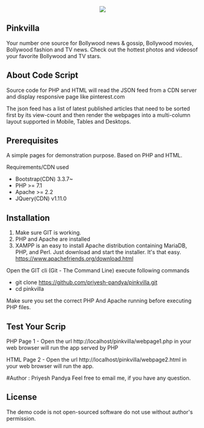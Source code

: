 <p align="center">
<img src='https://www.pinkvilla.com/sites/all/themes/pinkvilla/images/logo-small.png'>
</p>


## Pinkvilla

Your number one source for Bollywood news & gossip, Bollywood movies, Bollywood fashion and TV news. Check out the hottest photos and videosof your favorite Bollywood and TV stars.

 
## About Code Script 

Source code for PHP and HTML will read the JSON feed from a CDN server and display responsive page like ​pinterest.com​  

The json feed has a list of latest published articles that need to be sorted first by its view-count and then render the webpages into a multi-column layout supported in Mobile, Tables and Desktops. 
 

## Prerequisites 

A simple pages for demonstration purpose. Based on PHP and HTML.

Requirements/CDN used

- Bootstrap(CDN) 3.3.7~
- PHP >= 7.1
- Apache >= 2.2
- JQuery(CDN) v1.11.0
 

## Installation

1. Make sure GIT is working.
2. PHP and Apache are installed
3. XAMPP is an easy to install Apache distribution containing MariaDB, PHP, and Perl. Just download and start the installer. It's that easy. https://www.apachefriends.org/download.html

Open the GIT cli (Git - The Command Line) execute following commands 

- git clone https://github.com/priyesh-pandya/pinkvilla.git
- cd pinkvilla
 
 
Make sure you set the correct PHP And Apache running before executing PHP files. 

## Test Your Scrip

PHP Page 1 - Open the url http://localhost/pinkvilla/webpage1.php in your web browser will run the app served by PHP

HTML Page 2 - Open the url http://localhost/pinkvilla/webpage2.html in your web browser will run the app.

#Author : Priyesh Pandya
Feel free to email me, if you have any question.
 
 
## License
The demo code is not open-sourced software do not use without author's permission. 
